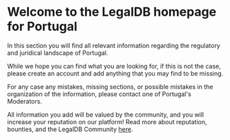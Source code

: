 <!-- TITLE: Portugal -->
<!-- SUBTITLE: Welcome to the legalDB home of Portugal -->

# Welcome to the LegalDB homepage for Portugal

In this section you will find all relevant information regarding the regulatory and juridical landscape of Portugal.

While we hope you can find what you are looking for, if this is not the case, please create an account and add anything that you may find to be missing.

For any case any mistakes, missing sections, or possible mistakes in the organization of the information, please contact one of Portugal's Moderators.

All information you add will be valued by the community, and you will increase your reputation on our platform! Read more about reputation, bounties, and the LegalDB Community [here](http://legaldb.herokuapp.com/legaldb/community).
